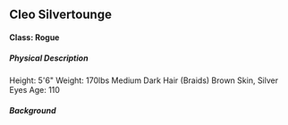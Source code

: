 ## Cleo Silvertounge
#### Class: Rogue

##### Physical Description
Height: 5'6"
Weight: 170lbs
Medium Dark Hair (Braids)
Brown Skin, Silver Eyes
Age: 110

##### Background



